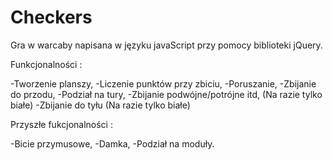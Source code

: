 # Checkers


Gra w warcaby napisana w języku javaScript przy pomocy biblioteki jQuery.

Funkcjonalności :

-Tworzenie planszy,
-Liczenie punktów przy zbiciu,
-Poruszanie,
-Zbijanie do przodu,
-Podział na tury,
-Zbijanie podwójne/potrójne itd, (Na razie tylko białe)
-Zbijanie do tyłu (Na razie tylko białe)

Przyszłe fukcjonalności :

-Bicie przymusowe,
-Damka,
-Podział na moduły.
